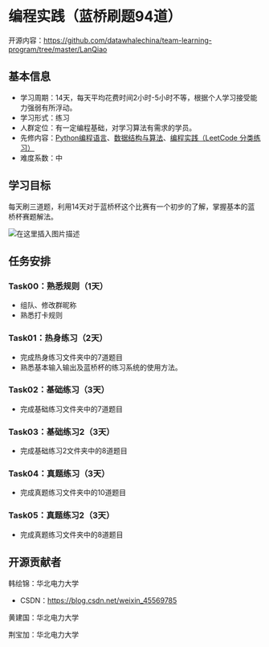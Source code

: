 ﻿# 编程实践（蓝桥刷题94道）

开源内容：https://github.com/datawhalechina/team-learning-program/tree/master/LanQiao

## 基本信息

- 学习周期：14天，每天平均花费时间2小时-5小时不等，根据个人学习接受能力强弱有所浮动。
- 学习形式：练习
- 人群定位：有一定编程基础，对学习算法有需求的学员。
- 先修内容：[Python编程语言](https://github.com/datawhalechina/team-learning-program/tree/master/PythonLanguage)、[数据结构与算法](https://github.com/datawhalechina/team-learning-program/tree/master/DataStructureAndAlgorithm)、[编程实践（LeetCode 分类练习）](https://github.com/datawhalechina/team-learning-program/tree/master/LeetCodeClassification)
- 难度系数：中

## 学习目标

每天刷三道题，利用14天对于蓝桥杯这个比赛有一个初步的了解，掌握基本的蓝桥杯赛题解法。

![在这里插入图片描述](https://img-blog.csdnimg.cn/20210302103259975.png?x-oss-process=image/watermark,type_ZmFuZ3poZW5naGVpdGk,shadow_10,text_aHR0cHM6Ly9ibG9nLmNzZG4ubmV0L3dlaXhpbl80NTU2OTc4NQ==,size_16,color_FFFFFF,t_70)

## 任务安排

### Task00：熟悉规则（1天）
- 组队、修改群昵称
- 熟悉打卡规则

### Task01：热身练习（2天）
- 完成热身练习文件夹中的7道题目
- 熟悉基本输入输出及蓝桥杯的练习系统的使用方法。

### Task02：基础练习（3天）
- 完成基础练习文件夹中的7道题目

### Task03：基础练习2（3天）
- 完成基础练习2文件夹中的8道题目

### Task04：真题练习（3天）
- 完成真题练习文件夹中的10道题目

### Task05：真题练习2（3天）
- 完成真题练习文件夹中的8道题目


## 开源贡献者

韩绘锦：华北电力大学

- CSDN：https://blog.csdn.net/weixin_45569785

黄建国：华北电力大学

荆宝加：华北电力大学

